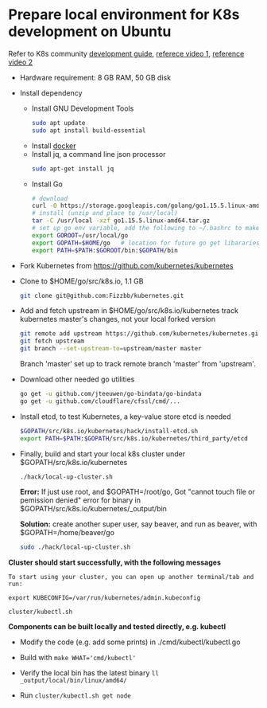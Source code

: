 # Prepare local environment for K8s development on Ubuntu

Refer to K8s community [development guide](https://github.com/kubernetes/community/blob/master/contributors/devel/development.md), [referece video 1](https://www.youtube.com/watch?v=nhEM6TVN9zA), [reference  video 2](https://www.youtube.com/watch?v=qMuNK6JTKms&list=PL69nYSiGNLP3M5X7stuD7N4r3uP2PZQUx&index=8)

- Hardware requirement: 8 GB RAM, 50 GB disk
- Install dependency 
  - Install GNU Development Tools
    ```sh
    sudo apt update
    sudo apt install build-essential
    ```
  - Install [docker](https://docs.docker.com/engine/install/ubuntu/)
  - Install jq, a command line json processor
    ```sh
    sudo apt-get install jq
    ```
  - Install Go
    ```sh
    # download
    curl -O https://storage.googleapis.com/golang/go1.15.5.linux-amd64.tar.gz
    # install (unzip and place to /usr/local)
    tar -C /usr/local -xzf go1.15.5.linux-amd64.tar.gz
    # set up go env variable, add the following to ~/.bashrc to make it permanent
    export GOROOT=/usr/local/go
    export GOPATH=$HOME/go   # location for future go get libararies
    export PATH=$PATH:$GOROOT/bin:$GOPATH/bin
    ```
 - Fork Kubernetes from https://github.com/kubernetes/kubernetes
 - Clone to $HOME/go/src/k8s.io, 1.1 GB
   ```sh
   git clone git@github.com:Fizzbb/kubernetes.git
   ```
 - Add and fetch upstream in $HOME/go/src/k8s.io/kubernetes
   track kubernetes master's changes, not your local forked version
   ```sh
   git remote add upstream https://github.com/kubernetes/kubernetes.git
   git fetch upstream
   git branch --set-upstream-to=upstream/master master
   ```
   Branch 'master' set up to track remote branch 'master' from 'upstream'.
 - Download other needed go utilities
   ```sh
   go get -u github.com/jteeuwen/go-bindata/go-bindata
   go get -u github.com/cloudflare/cfssl/cmd/...
   ```
 - Install etcd, to test Kubernetes, a key-value store etcd is needed
   ```sh
   $GOPATH/src/k8s.io/kubernetes/hack/install-etcd.sh
   export PATH=$PATH:$GOPATH/src/k8s.io/kubernetes/third_party/etcd
   ```
- Finally, build and start your local k8s cluster under $GOPATH/src/k8s.io/kubernetes  
  ```sh
  ./hack/local-up-cluster.sh
  ```
  **Error:** If just use root, and $GOPATH=/root/go, Got "cannot touch file or pemission denied" error for binary in $GOPATH/src/k8s.io/kubernetes/_output/bin
  
  **Solution:** create another super user, say beaver, and run as beaver, with $GOPATH=/home/beaver/go
    ```sh
  sudo ./hack/local-up-cluster.sh
  ```
**Cluster should start successfully, with the following messages**

    To start using your cluster, you can open up another terminal/tab and run:

    export KUBECONFIG=/var/run/kubernetes/admin.kubeconfig
  
    cluster/kubectl.sh

**Components can be built locally and tested directly, e.g. kubectl**

   - Modify the code (e.g. add some prints) in ./cmd/kubectl/kubectl.go
     
   - Build with  ```make WHAT='cmd/kubectl'```
    
   - Verify the local bin has the latest binary ```ll _output/local/bin/linux/amd64/```
    
   - Run ```cluster/kubectl.sh get node```

